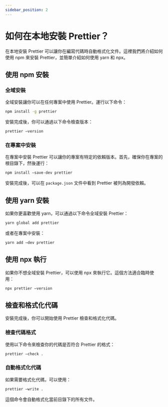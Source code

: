 ```yaml
---
sidebar_position: 2
---
```


# 如何在本地安裝 Prettier？

在本地安裝 Prettier 可以讓你在編寫代碼時自動格式化文件。這裡我們將介紹如何使用 npm 來安裝 Prettier，並簡單介紹如何使用 yarn 和 npx。

## 使用 npm 安裝

### 全域安裝

全域安裝讓你可以在任何專案中使用 Prettier。運行以下命令：

```bash
npm install -g prettier
```

安裝完成後，你可以通過以下命令檢查版本：

```bash
prettier —version
```

### 在專案中安裝

在專案中安裝 Prettier 可以讓你的專案有特定的依賴版本。首先，確保你在專案的根目錄下，然後運行：

```bash
npm install —save-dev prettier
```

安裝完成後，可以在 `package.json` 文件中看到 Prettier 被列為開發依賴。

## 使用 yarn 安裝

如果你更喜歡使用 yarn，可以通過以下命令全域安裝 Prettier：

```bash
yarn global add prettier
```

或者在專案中安裝：

```bash
yarn add —dev prettier
```

## 使用 npx 執行

如果你不想全域安裝 Prettier，可以使用 npx 來執行它。這個方法適合臨時使用：

```bash
npx prettier —version
```

## 檢查和格式化代碼

安裝完成後，你可以開始使用 Prettier 檢查和格式化代碼。

### 檢查代碼格式

使用以下命令來檢查你的代碼是否符合 Prettier 的格式：

```bash
prettier —check .
```

### 自動格式化代碼

如果需要格式化代碼，可以使用：

```bash
prettier —write .
```

這個命令會自動格式化當前目錄下的所有文件。